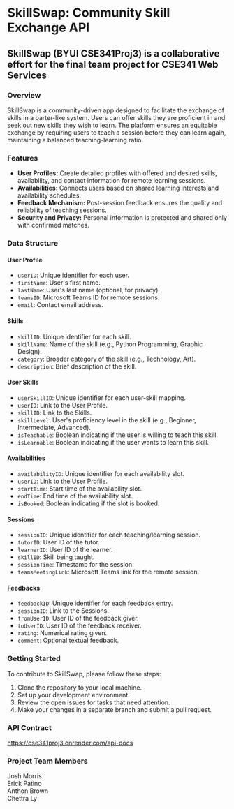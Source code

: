 # SkillSwap: Community Skill Exchange API

## SkillSwap (BYUI CSE341Proj3) is a collaborative effort for the final team project for CSE341 Web Services

### Overview

SkillSwap is a community-driven app designed to facilitate the exchange of skills in a barter-like system. Users can offer skills they are proficient in and seek out new skills they wish to learn. The platform ensures an equitable exchange by requiring users to teach a session before they can learn again, maintaining a balanced teaching-learning ratio.

### Features

- **User Profiles:** Create detailed profiles with offered and desired skills, availability, and contact information for remote learning sessions.
- **Availabilities:** Connects users based on shared learning interests and availability schedules.
- **Feedback Mechanism:** Post-session feedback ensures the quality and reliability of teaching sessions.
- **Security and Privacy:** Personal information is protected and shared only with confirmed matches.

### Data Structure

#### User Profile

- `userID`: Unique identifier for each user.
- `firstName`: User's first name.
- `lastName`: User's last name (optional, for privacy).
- `teamsID`: Microsoft Teams ID for remote sessions.
- `email`: Contact email address.

#### Skills

- `skillID`: Unique identifier for each skill.
- `skillName`: Name of the skill (e.g., Python Programming, Graphic Design).
- `category`: Broader category of the skill (e.g., Technology, Art).
- `description`: Brief description of the skill.

#### User Skills

- `userSkillID`: Unique identifier for each user-skill mapping.
- `userID`: Link to the User Profile.
- `skillID`: Link to the Skills.
- `skillLevel`: User's proficiency level in the skill (e.g., Beginner, Intermediate, Advanced).
- `isTeachable`: Boolean indicating if the user is willing to teach this skill.
- `isLearnable`: Boolean indicating if the user wants to learn this skill.

#### Availabilities

- `availabilityID`: Unique identifier for each availability slot.
- `userID`: Link to the User Profile.
- `startTime`: Start time of the availability slot.
- `endTime`: End time of the availability slot.
- `isBooked`: Boolean indicating if the slot is booked.

#### Sessions

- `sessionID`: Unique identifier for each teaching/learning session.
- `tutorID`: User ID of the tutor.
- `learnerID`: User ID of the learner.
- `skillID`: Skill being taught.
- `sessionTime`: Timestamp for the session.
- `teamsMeetingLink`: Microsoft Teams link for the remote session.

#### Feedbacks

- `feedbackID`: Unique identifier for each feedback entry.
- `sessionID`: Link to the Sessions.
- `fromUserID`: User ID of the feedback giver.
- `toUserID`: User ID of the feedback receiver.
- `rating`: Numerical rating given.
- `comment`: Optional textual feedback.

### Getting Started

To contribute to SkillSwap, please follow these steps:

1. Clone the repository to your local machine.
2. Set up your development environment.
3. Review the open issues for tasks that need attention.
4. Make your changes in a separate branch and submit a pull request.

### API Contract

https://cse341proj3.onrender.com/api-docs

### Project Team Members

Josh Morris  
Erick Patino  
Anthon Brown  
Chettra Ly


